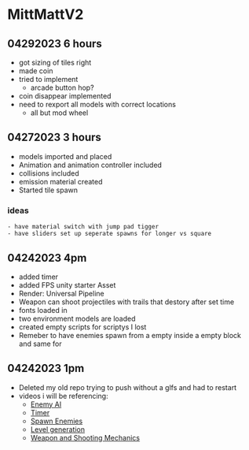 # MittMattV2
## 04292023 6 hours
- got sizing of tiles right
- made coin
- tried to implement
    - arcade button hop? 
- coin disappear implemented
- need to rexport all models with correct locations
    - all but mod wheel

## 04272023 3 hours
- models imported and placed
- Animation and animation controller included
- collisions included
- emission material created
- Started tile spawn
### ideas
    - have material switch with jump pad tigger
    - have sliders set up seperate spawns for longer vs square
## 04242023 4pm
- added timer
- added FPS unity starter Asset
- Render: Universal Pipeline
- Weapon can shoot projectiles with trails that destory after set time
- fonts loaded in
- two environment models are loaded
- created empty scripts for scriptys I lost
- Remeber to have enemies spawn from a empty inside a empty block and same for 
## 04242023 1pm
- Deleted my old repo trying to push without a glfs and had to restart
- videos i will be referencing: 
    - [Enemy AI](https://www.youtube.com/watch?v=UjkSFoLxesw)
    - [Timer](https://www.youtube.com/watch?v=o0j7PdU88a4)
    - [Spawn Enemies](https://youtu.be/kJZLFyu6V78)
    - [Level generation](https://youtu.be/hk6cUanSfXQ)
    - [Weapon and Shooting Mechanics](https://www.youtube.com/watch?v=swOfmyJvb98&list=PLtLToKUhgzwm1rZnTeWSRAyx9tl8VbGUE)

